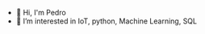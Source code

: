 - 👋 Hi, I'm Pedro
- 👀 I’m interested in IoT, python, Machine Learning, SQL

<!---
PedrCaet/PedrCaet is a ✨ special ✨ repository because its `README.md` (this file) appears on your GitHub profile.
You can click the Preview link to take a look at your changes.
--->
